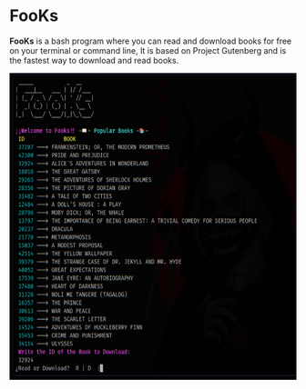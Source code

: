 # FooKs

**FooKs** is a bash program where you can read and download books for free on your terminal or command line, It is based on Project Gutenberg and is the fastest way to download and read books.

<img src="First.jpg"
	alt="First"
	style="float: left; margin-right: 10px; width: 600px; height: 540px"/>
